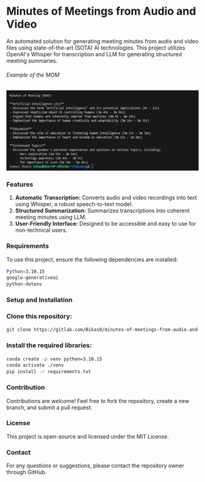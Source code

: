 # Minutes of Meetings from Audio and Video


An automated solution for generating meeting minutes from audio and video files using state-of-the-art (SOTA) AI technologies. This project utilizes OpenAI's Whisper for transcription and LLM for generating structured meeting summaries.<br>
<h6>Example of the MOM</h6>

![MOM](MOM.png)


<h3>Features</h3>
<ol>
  
  <li>
    <b>Automatic Transcription:</b> Converts audio and video recordings into text using Whisper, a robust speech-to-text model.
  </li>
  <li>
    <b>Structured Summarization:</b> Summarizes transcriptions into coherent meeting minutes using LLM.
  </li>
  <li>
    <b>User-Friendly Interface:</b> Designed to be accessible and easy to use for non-technical users.
  </li>
</ol>
<h3>Requirements</h3>

To use this project, ensure the following dependencies are installed:

```bash
Python=3.10.15
google-generativeai 
python-dotenv 
```

<h3>Setup and Installation</h3>

<h3>Clone this repository:</h3>

```bash
git clone https://gitlab.com/Bikas0/minutes-of-meetings-from-audio-and-video.git
```

<h3>Install the required libraries:</h3>

```bash
conda create -p venv python=3.10.15
conda activate ./venv
pip install -r requirements.txt
```

<h3>Contribution</h3>

Contributions are welcome! Feel free to fork the repository, create a new branch, and submit a pull request.

<h3>License</h3>

This project is open-source and licensed under the MIT License.

<h3>Contact</h3>

For any questions or suggestions, please contact the repository owner through GitHub.

